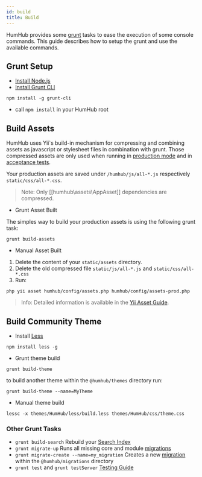 ```yaml
---
id: build
title: Build
---
```


HumHub provides some [grunt](https://gruntjs.com/) tasks to ease the execution of some console commands. This guide describes how to setup
the grunt and use the available commands.

## Grunt Setup

 - [Install Node.js](https://nodejs.org/en/download/package-manager/)
 - [Install Grunt CLI](https://gruntjs.com/using-the-cli)
 
```
npm install -g grunt-cli
```

 - call `npm install` in your HumHub root

## Build Assets

HumHub uses Yii`s build-in mechanism for compressing and combining assets as javascript or stylesheet files in combination with grunt.
Those compressed assets are only used when running in [production mode](admin-installation.md#disable-errors-debugging) and in [acceptance tests](testing.md).

Your production assets are saved under `/humhub/js/all-*.js` respectively `static/css/all-*.css`.

> Note: Only [[humhub\assets\AppAsset]] dependencies are compressed.

- Grunt Asset Built

The simples way to build your production assets is using the following grunt task:

```
grunt build-assets
```

- Manual Asset Built

1. Delete the content of your `static/assets` directory.
2. Delete the old compressed file `static/js/all-*.js` and `static/css/all-*.css`
2. Run:

```
php yii asset humhub/config/assets.php humhub/config/assets-prod.php
```

> Info: Detailed information is available in the [Yii Asset Guide](http://www.yiiframework.com/doc-2.0/guide-structure-assets.html#combining-compressing-assets).

## Build Community Theme

- Install [Less](http://lesscss.org/usage/)

```
npm install less -g
```

- Grunt theme build

```
grunt build-theme
```

to build another theme within the `@humhub/themes` directory run:

```
grunt build-theme --name=MyTheme
```

- Manual theme build

```
lessc -x themes/HumHub/less/build.less themes/HumHub/css/theme.css
```

### Other Grunt Tasks

 - `grunt build-search` Rebuild your [Search Index](../admin/search.md)
 - `grunt migrate-up` Runs all missing core and module [migrations](models.md#scheme-updates)
 - `grunt migrate-create --name=my_migration` Creates a new [migration](models.md#scheme-updates) within the `@humhub/migrations` directory
 - `grunt test` and `grunt testServer` [Testing Guide](testing.md)
